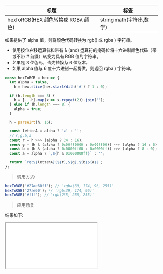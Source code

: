| 标题                               | 标签                     |
| ---------------------------------- | ------------------------ |
| hexToRGB(HEX 颜色转换成 RGBA 颜色) | string,math(字符串,数学) |

如果提供了 alpha 值，则将颜色代码转换为 rgb() 或 rgba() 字符串。

- 使用按位右移运算符和带有 & (and) 运算符的掩码位将十六进制颜色代码（带或不带 # 前缀）转换为具有 RGB 值的字符串。
- 如果是 3 位色码，请先转换为 6 位版本。
- 如果 alpha 值与 6 位十六进制一起提供，则返回 rgba() 字符串。

```js
const hexToRGB = hex => {
  let alpha = false,
    h = hex.slice(hex.startsWith('#') ? 1 : 0);

  if (h.length === 3) {
    h = [...h].map(x => x.repeat(2)).join('');
  } else if (h.length === 8) {
    alpha = true;
  }

  h = parseInt(h, 16);

  const letterA = alpha ? 'a' : '';
  // r,g,b,a
  const r = h >>> (alpha ? 24 : 16);
  const g = (h & (alpha ? 0x00ff0000 : 0x00ff00)) >>> (alpha ? 16 : 8);
  const b = (h & (alpha ? 0x0000ff00 : 0x0000ff)) >>> (alpha ? 8 : 0);
  const a = alpha ? `,${h & 0x000000ff}` : '';

  return `rgb${letterA}(${r},${g},${b}${a})`;
};
```

> 调用方式:

```js
hexToRGB('#27ae60ff'); // 'rgba(39, 174, 96, 255)'
hexToRGB('27ae60'); // 'rgb(39, 174, 96)'
hexToRGB('#fff'); // 'rgb(255, 255, 255)'
```

> 应用场景

<div class="code-editor" data-url="codes/javascript/html/hexToRGB.html" data-language="html"></div>

结果如下:

<iframe src="codes/javascript/html/hexToRGB.html"></iframe>
